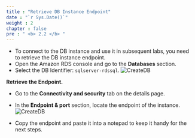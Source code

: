 ```yaml
---
title : "Retrieve DB Instance Endpoint"
date : "`r Sys.Date()`"
weight : 2
chapter : false
pre : " <b> 2.2 </b> "
---
```


- To connect to the DB instance and use it in subsequent labs, you need to retrieve the DB instance endpoint.
- Open the Amazon RDS console and go to the **Databases** section.
- Select the DB Identifier: `sqlserver-rdssql`.
![CreateDB](/images/3-select-db.png)

**Retrieve the Endpoint.**
- Go to the **Connectivity and security** tab on the details page.
- In the **Endpoint & port** section, locate the endpoint of the instance.
![CreateDB](/images/2.2-db-endpoint.png)

- Copy the endpoint and paste it into a notepad to keep it handy for the next steps.
